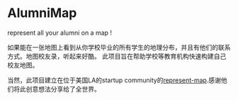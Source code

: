 AlumniMap
=========

represent all your alumni on a map !

如果能在一张地图上看到从你学校毕业的所有学生的地理分布，并且有他们的联系方式。地图校友录，听起来好酷。
此项目旨在帮助学校等教育机构快速构建自己校友地图。

当然，此项目建立在位于美国LA的startup community的<a href="https://github.com/abenzer/represent-map">represent-map</a>.感谢他们将此创意想法分享给了全世界。